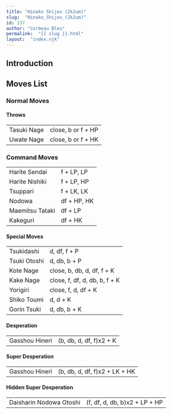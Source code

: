 ```yaml
---
title: "Hinako Shijou (2k2um)"
slug:  "Hinako_Shijou_(2k2um)"
id: 137
author: "Corbeau Bleu"
permalink:  "{{ slug }}.html"
layout:  "index.njk"
---
```


## Introduction

## Moves List

### Normal Moves

#### Throws

|             |                    |
|-------------|--------------------|
| Tasuki Nage | close, b or f + HP |
| Uwate Nage  | close, b or f + HK |

### Command Moves

|                 |             |
|-----------------|-------------|
| Harite Sendai   | f + LP, LP  |
| Harite Nishiki  | f + LP, HP  |
| Tsuppari        | f + LK, LK  |
| Nodowa          | df + HP, HK |
| Maemitsu Tataki | df + LP     |
| Kakeguri        | df + HK     |

#### Special Moves

|              |                               |
|--------------|-------------------------------|
| Tsukidashi   | d, df, f + P                  |
| Tsuki Otoshi | d, db, b + P                  |
| Kote Nage    | close, b, db, d, df, f + K    |
| Kake Nage    | close, f, df, d, db, b, f + K |
| Yorigiri     | close, f, d, df + K           |
| Shiko Toumi  | d, d + K                      |
| Gorin Tsuki  | d, db, b + K                  |

#### Desperation

|                |                         |
|----------------|-------------------------|
| Gasshou Hineri | (b, db, d, df, f)x2 + K |

#### Super Desperation

|                |                               |
|----------------|-------------------------------|
| Gasshou Hineri | (b, db, d, df, f)x2 + LK + HK |

#### Hidden Super Desperation

|                         |                               |
|-------------------------|-------------------------------|
| Daisharin Nodowa Otoshi | (f, df, d, db, b)x2 + LP + HP |
